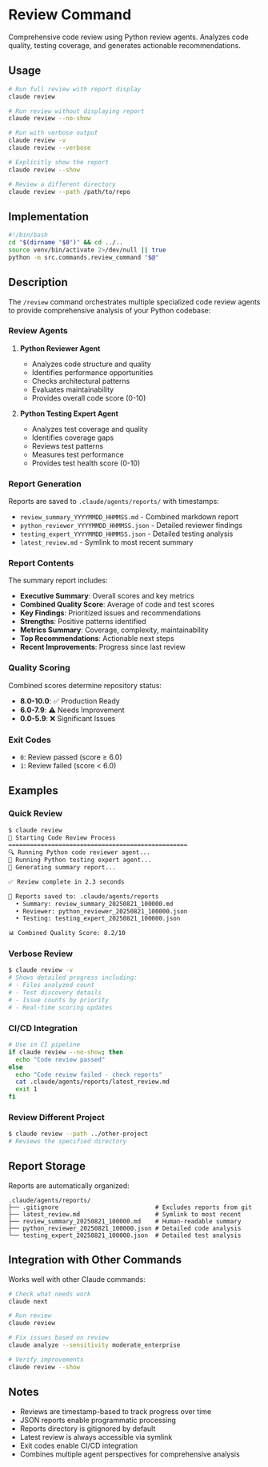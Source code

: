 # Review Command

Comprehensive code review using Python review agents. Analyzes code quality, testing coverage, and generates actionable recommendations.

## Usage

```bash
# Run full review with report display
claude review

# Run review without displaying report
claude review --no-show

# Run with verbose output
claude review -v
claude review --verbose

# Explicitly show the report
claude review --show

# Review a different directory
claude review --path /path/to/repo
```

## Implementation

```bash
#!/bin/bash
cd "$(dirname "$0")" && cd ../..
source venv/bin/activate 2>/dev/null || true
python -m src.commands.review_command "$@"
```

## Description

The `/review` command orchestrates multiple specialized code review agents to provide comprehensive analysis of your Python codebase:

### Review Agents

1. **Python Reviewer Agent**
   - Analyzes code structure and quality
   - Identifies performance opportunities
   - Checks architectural patterns
   - Evaluates maintainability
   - Provides overall code score (0-10)

2. **Python Testing Expert Agent**
   - Analyzes test coverage and quality
   - Identifies coverage gaps
   - Reviews test patterns
   - Measures test performance
   - Provides test health score (0-10)

### Report Generation

Reports are saved to `.claude/agents/reports/` with timestamps:
- `review_summary_YYYYMMDD_HHMMSS.md` - Combined markdown report
- `python_reviewer_YYYYMMDD_HHMMSS.json` - Detailed reviewer findings
- `testing_expert_YYYYMMDD_HHMMSS.json` - Detailed testing analysis
- `latest_review.md` - Symlink to most recent summary

### Report Contents

The summary report includes:
- **Executive Summary**: Overall scores and key metrics
- **Combined Quality Score**: Average of code and test scores
- **Key Findings**: Prioritized issues and recommendations
- **Strengths**: Positive patterns identified
- **Metrics Summary**: Coverage, complexity, maintainability
- **Top Recommendations**: Actionable next steps
- **Recent Improvements**: Progress since last review

### Quality Scoring

Combined scores determine repository status:
- **8.0-10.0**: ✅ Production Ready
- **6.0-7.9**: ⚠️ Needs Improvement
- **0.0-5.9**: ❌ Significant Issues

### Exit Codes

- `0`: Review passed (score ≥ 6.0)
- `1`: Review failed (score < 6.0)

## Examples

### Quick Review
```bash
$ claude review
🚀 Starting Code Review Process
==================================================
🔍 Running Python code reviewer agent...
🧪 Running Python testing expert agent...
📝 Generating summary report...

✅ Review complete in 2.3 seconds

📁 Reports saved to: .claude/agents/reports
  • Summary: review_summary_20250821_100000.md
  • Reviewer: python_reviewer_20250821_100000.json
  • Testing: testing_expert_20250821_100000.json

📊 Combined Quality Score: 8.2/10
```

### Verbose Review
```bash
$ claude review -v
# Shows detailed progress including:
# - Files analyzed count
# - Test discovery details
# - Issue counts by priority
# - Real-time scoring updates
```

### CI/CD Integration
```bash
# Use in CI pipeline
if claude review --no-show; then
  echo "Code review passed"
else
  echo "Code review failed - check reports"
  cat .claude/agents/reports/latest_review.md
  exit 1
fi
```

### Review Different Project
```bash
$ claude review --path ../other-project
# Reviews the specified directory
```

## Report Storage

Reports are automatically organized:
```
.claude/agents/reports/
├── .gitignore                           # Excludes reports from git
├── latest_review.md                     # Symlink to most recent
├── review_summary_20250821_100000.md    # Human-readable summary
├── python_reviewer_20250821_100000.json # Detailed code analysis
└── testing_expert_20250821_100000.json  # Detailed test analysis
```

## Integration with Other Commands

Works well with other Claude commands:
```bash
# Check what needs work
claude next

# Run review
claude review

# Fix issues based on review
claude analyze --sensitivity moderate_enterprise

# Verify improvements
claude review --show
```

## Notes

- Reviews are timestamp-based to track progress over time
- JSON reports enable programmatic processing
- Reports directory is gitignored by default
- Latest review is always accessible via symlink
- Exit codes enable CI/CD integration
- Combines multiple agent perspectives for comprehensive analysis